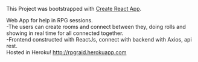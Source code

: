 This Project was bootstrapped with [Create React App](https://github.com/facebook/create-react-app).

Web App for help in RPG sessions.<br />
-The users can create rooms and connect between they, doing rolls and showing in real time for all connected together.<br />
-Frontend constructed with ReactJs, connect with backend with Axios, api rest.<br />
Hosted in Heroku! http://rpgraid.herokuapp.com
